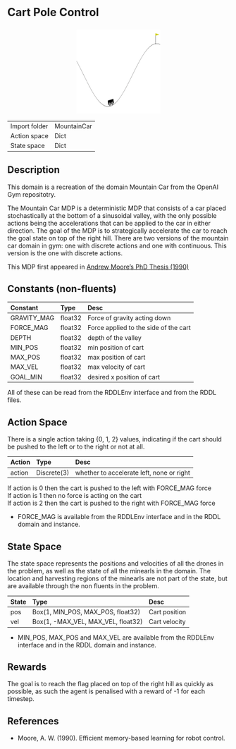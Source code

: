 <p style="font-size:25px;text-align:left"><b>Cart Pole Control</b></p>

<div style="width:100%;text-align:center;">
  <a href="images/mountain_car.gif">
    <img src="images/mountain_car.gif" height="190" width="190" />
  </a>
</div>

|       |      |
|:------------------|:------------|
| Import folder     | MountainCar |
| Action space      | Dict        |
| State space       | Dict        |

## Description
This domain is a recreation of the domain Mountain Car from the OpenAI Gym repositotry.

The Mountain Car MDP is a deterministic MDP that consists of a car placed stochastically at the bottom of a sinusoidal valley, with the only possible actions being the accelerations that can be applied to the car in either direction. The goal of the MDP is to strategically accelerate the car to reach the goal state on top of the right hill. There are two versions of the mountain car domain in gym: one with discrete actions and one with continuous. This version is the one with discrete actions.

This MDP first appeared in [Andrew Moore’s PhD Thesis (1990)](https://www.cl.cam.ac.uk/techreports/UCAM-CL-TR-209.pdf)

## Constants (non-fluents)

| Constant     | Type             |  Desc                                               |
|:-------------|:-----------------|:----------------------------------------------------|
| GRAVITY_MAG  | float32          |  Force of gravity acting down                       |
| FORCE_MAG    | float32          |  Force applied to the side of the cart              |
| DEPTH        | float32          |  depth of the valley                                |
| MIN_POS      | float32          |  min position of cart                               |
| MAX_POS      | float32          |  max position of cart                               |
| MAX_VEL      | float32          |  max velocity of cart                               |
| GOAL_MIN     | float32          |  desired x position of cart                         |


All of these can be read from the RDDLEnv interface and from the RDDL files.

## Action Space

There is a single action taking {0, 1, 2} values, indicating if the cart should be pushed to the left or to the right or not at all.

| Action               | Type             |  Desc                                                  |
|:---------------------|:-----------------|:-------------------------------------------------------|
| action               | Discrete(3)      |  whether to accelerate left, none or right             |

If action is 0 then the cart is pushed to the left with FORCE_MAG force \
If action is 1 then no force is acting on the cart \
If action is 2 then the cart is pushed to the right with FORCE_MAG force 

- FORCE_MAG is available from the RDDLEnv interface and in the RDDL domain and instance.

## State Space

The state space represents the positions and velocities of all the drones in the problem, as well as the state of all the minearls in the domain.
The location and harvesting regions of the minearls are not part of the state, but are available through the non fluents in the problem.

| State             | Type                                   |  Desc                         |
|:------------------|:---------------------------------------|:------------------------------|
| pos               | Box(1, MIN_POS, MAX_POS, float32)      |  Cart position                |
| vel               | Box(1, -MAX_VEL, MAX_VEL, float32)     |  Cart velocity                |

- MIN_POS, MAX_POS and MAX_VEL are available from the RDDLEnv interface and in the RDDL domain and instance.

## Rewards
The goal is to reach the flag placed on top of the right hill as quickly as possible, as such the agent is penalised with a reward of -1 for each timestep.


## References
- Moore, A. W. (1990). Efficient memory-based learning for robot control.

